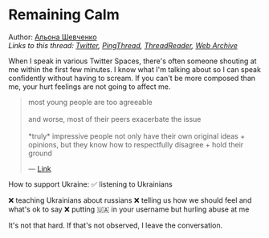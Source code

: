 # Remaining Calm

Author: [Альона Шевченко](https://twitter.com/cryptodrftng)  
*Links to this thread: [Twitter](https://twitter.com/cryptodrftng/status/1532467942092333059), [PingThread](https://pingthread.com/thread/1532467942092333059), [ThreadReader](https://threadreaderapp.com/thread/1532467942092333059.html), [Web Archive](https://web.archive.org/web/*/https://twitter.com/cryptodrftng/status/1532467942092333059)*

When I speak in various Twitter Spaces, there's often someone shouting at me within the first few minutes. I know what I'm talking about so I can speak confidently without having to scream. If you can't be more composed than me, your hurt feelings are not going to affect me.

<blockquote class="twitter-tweet">
    <p lang="en" dir="ltr">
    most young people are too agreeable<br />
    <br />
    and worse, most of their peers exacerbate the issue<br />
    <br />
    *truly* impressive people not only have their own original ideas &#43; opinions, but they know how to respectfully disagree &#43; hold their ground<br />
    </p>
    &mdash; <a href="https://twitter.com/zach__davidson/status/1532457611383058433">Link</a>
</blockquote>

How to support Ukraine:
✅ listening to Ukrainians

❌ teaching Ukrainians about russians
❌ telling us how we should feel and what's ok to say
❌ putting 🇺🇦 in your username but hurling abuse at me 

It's not that hard. If that's not observed, I leave the conversation.
